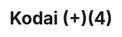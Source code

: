 ---
layout: item
title: Kodai (+)(4)
item-id: 20948
datatable: true
id: 20948
name: "Kodai (+)(4)"
members: true
lowalch: 16
highalch: 24
examine: "The potion blends the cruelty and darkness of Xeric's kodai wizards. It was mixed perfectly!"
monsters:
  - id: 7526
    name: "Vanguard"
    members: true
    combat_level: 0
    wiki_url: "https://oldschool.runescape.wiki/w/Vanguard#Magic"
    drops:
      - quantity: "1"
        rarity: 1
    image: "https://oldschool.runescape.wiki/images/1/13/Vanguard_%28magic%29.png?db160"
---